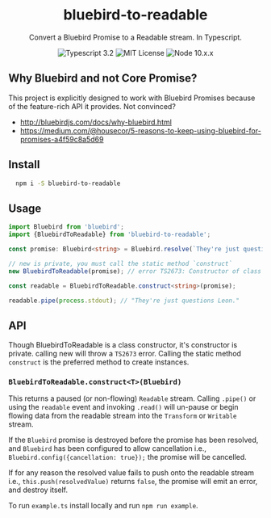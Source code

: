 <p align="center">
  <h1 align="center">bluebird-to-readable</h1>
</p>

<p align="center">
  Convert a Bluebird Promise to a Readable stream. In Typescript.
</p>

<p align="center">
  <img alt="Typescript 3.2" src="https://img.shields.io/badge/typescript-3.2-blue.svg">
  <img alt="MIT License" src="https://img.shields.io/badge/license-MIT-blue.svg">
  <img alt="Node 10.x.x" src="https://img.shields.io/badge/node-10.x.x-blue.svg">
</p>

## Why Bluebird and not Core Promise?
This project is explicitly designed to work with Bluebird Promises because of the feature-rich API it provides. Not convinced?

* http://bluebirdjs.com/docs/why-bluebird.html
* https://medium.com/@housecor/5-reasons-to-keep-using-bluebird-for-promises-a4f59c8a5d69

## Install

```bash
  npm i -S bluebird-to-readable
```

## Usage

```typescript
import Bluebird from 'bluebird';
import {BluebirdToReadable} from 'bluebird-to-readable';

const promise: Bluebird<string> = Bluebird.resolve(`They're just questions Leon.\r\n`);

// new is private, you must call the static method `construct`
new BluebirdToReadable(promise); // error TS2673: Constructor of class 'BluebirdToReadable' is private and only accessible within the class declaration.

const readable = BluebirdToReadable.construct<string>(promise);

readable.pipe(process.stdout); // "They're just questions Leon."
```

## API

Though BluebirdToReadable is a class constructor, it's constructor is private. calling new will throw a `TS2673` error. Calling the static method `construct` is the preferred method to create instances.

### `BluebirdToReadable.construct<T>(Bluebird)`

This returns a paused (or non-flowing) `Readable` stream. Calling `.pipe()` or using the `readable` event and invoking `.read()` will un-pause or begin flowing data from the readable stream into the `Transform` or `Writable` stream.

If the `Bluebird` promise is destroyed before the promise has been resolved, and `Bluebird` has been configured to allow cancellation i.e., `Bluebird.config({cancellation: true});` the promise will be cancelled.

If for any reason the resolved value fails to push onto the readable stream i.e., `this.push(resolvedValue)` returns `false`, the promise will emit an error, and destroy itself.

To run `example.ts` install locally and run `npm run example`.
